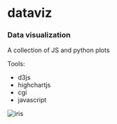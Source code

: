 # dataviz
### Data visualization

A collection of JS and python plots

Tools:
* d3js
* highchartjs
* cgi
* javascript


![iris](https://user-images.githubusercontent.com/17080117/124023469-4354b200-d9ee-11eb-9078-6d4adbbd748e.png)
